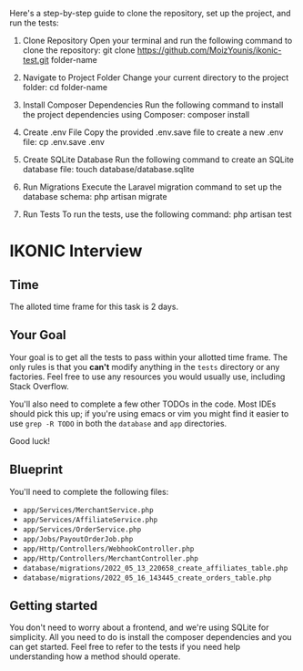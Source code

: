 Here's a step-by-step guide to clone the repository, set up the project, and run the tests:

1. Clone Repository
   Open your terminal and run the following command to clone the repository: git clone https://github.com/MoizYounis/ikonic-test.git folder-name

2. Navigate to Project Folder
   Change your current directory to the project folder: cd folder-name

3. Install Composer Dependencies
   Run the following command to install the project dependencies using Composer: composer install

4. Create .env File
   Copy the provided .env.save file to create a new .env file: cp .env.save .env

5. Create SQLite Database
   Run the following command to create an SQLite database file: touch database/database.sqlite

6. Run Migrations
   Execute the Laravel migration command to set up the database schema: php artisan migrate

7. Run Tests
   To run the tests, use the following command: php artisan test

# IKONIC Interview

## Time

The alloted time frame for this task is 2 days.

## Your Goal

Your goal is to get all the tests to pass within your allotted time frame. The only rules is that you **can't** modify anything in the `tests` directory or any factories. Feel free to use any resources you would usually use, including Stack Overflow.

You'll also need to complete a few other TODOs in the code. Most IDEs should pick this up; if you're using emacs or vim you might find it easier to use `grep -R TODO` in both the `database` and `app` directories.

Good luck!

## Blueprint

You'll need to complete the following files:

-   `app/Services/MerchantService.php`
-   `app/Services/AffiliateService.php`
-   `app/Services/OrderService.php`
-   `app/Jobs/PayoutOrderJob.php`
-   `app/Http/Controllers/WebhookController.php`
-   `app/Http/Controllers/MerchantController.php`
-   `database/migrations/2022_05_13_220658_create_affiliates_table.php`
-   `database/migrations/2022_05_16_143445_create_orders_table.php`

## Getting started

You don't need to worry about a frontend, and we're using SQLite for simplicity. All you need to do is install the composer dependencies and you can get started. Feel free to refer to the tests if you need help understanding how a method should operate.
